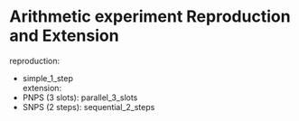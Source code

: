 # Arithmetic experiment Reproduction and Extension

reproduction: 
- simple_1_step <br />
extension: <br />
- PNPS (3 slots): parallel_3_slots <br />
- SNPS (2 steps): sequential_2_steps
